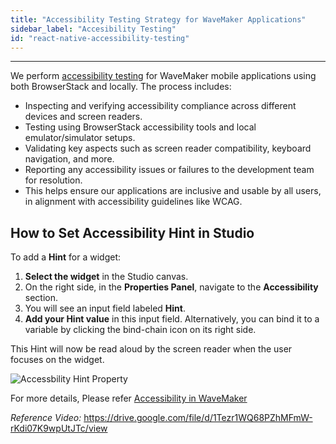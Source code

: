 ```yaml
---
title: "Accessibility Testing Strategy for WaveMaker Applications"
sidebar_label: "Accesibility Testing"
id: "react-native-accessibility-testing"
---
```

---

We perform [accessibility testing](/learn/app-development/ui-design/accessibility/) for WaveMaker mobile applications using both BrowserStack and locally.
The process includes:

- Inspecting and verifying accessibility compliance across different devices and screen readers.
- Testing using BrowserStack accessibility tools and local emulator/simulator setups.
- Validating key aspects such as screen reader compatibility, keyboard navigation, and more.
- Reporting any accessibility issues or failures to the development team for resolution.
- This helps ensure our applications are inclusive and usable by all users, in alignment with accessibility guidelines like WCAG.

## How to Set Accessibility Hint in Studio

To add a **Hint** for a widget:

1. **Select the widget** in the Studio canvas.
2. On the right side, in the **Properties Panel**, navigate to the **Accessibility** section.
3. You will see an input field labeled **Hint**.
4. **Add your Hint value** in this input field. Alternatively, you can bind it to a variable by clicking the bind-chain icon on its right side.

This Hint will now be read aloud by the screen reader when the user focuses on the widget.

![Accessbility Hint Property](/learn/assets/react-native/accessibiltyHint.png)

For more details, Please refer [Accessibility in WaveMaker](/learn/react-native/accessibility-support.md)

*Reference Video:*
<https://drive.google.com/file/d/1Tezr1WQ68PZhMFmW-rKdi07K9wpUtJTc/view>
